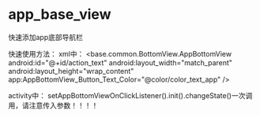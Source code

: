 # app_base_view
快速添加app底部导航栏


快速使用方法：
  xml中：
      <base.common.BottomView.AppBottomView
        android:id="@+id/action_text"
        android:layout_width="match_parent"
        android:layout_height="wrap_content"
        app:AppBottomView_Button_Text_Color="@color/color_text_app" />
        
  activity中：
      setAppBottomViewOnClickListener().init().changeState()一次调用，请注意传入参数！！！！
